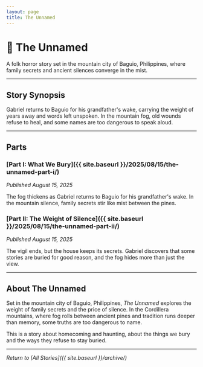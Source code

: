 ```yaml
---
layout: page
title: The Unnamed
---
```


# 📖 The Unnamed

A folk horror story set in the mountain city of Baguio, Philippines, where family secrets and ancient silences converge in the mist.

---

## Story Synopsis

Gabriel returns to Baguio for his grandfather's wake, carrying the weight of years away and words left unspoken. In the mountain fog, old wounds refuse to heal, and some names are too dangerous to speak aloud.

---

## Parts

### [Part I: What We Bury]({{ site.baseurl }}/2025/08/15/the-unnamed-part-i/)
*Published August 15, 2025*

The fog thickens as Gabriel returns to Baguio for his grandfather's wake. In the mountain silence, family secrets stir like mist between the pines.

### [Part II: The Weight of Silence]({{ site.baseurl }}/2025/08/15/the-unnamed-part-ii/)
*Published August 15, 2025*

The vigil ends, but the house keeps its secrets. Gabriel discovers that some stories are buried for good reason, and the fog hides more than just the view.

---

## About The Unnamed

Set in the mountain city of Baguio, Philippines, *The Unnamed* explores the weight of family secrets and the price of silence. In the Cordillera mountains, where fog rolls between ancient pines and tradition runs deeper than memory, some truths are too dangerous to name.

This is a story about homecoming and haunting, about the things we bury and the ways they refuse to stay buried.

---

*Return to [All Stories]({{ site.baseurl }}/archive/)*

